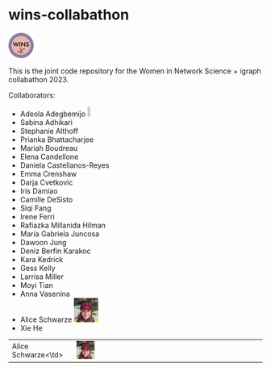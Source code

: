 # wins-collabathon

<img src="images/wins-logo.jpg"  width="10%" height="10%">

This is the joint code repository for the Women in Network Science + igraph collabathon 2023.

Collaborators:

* Adeola Adegbemijo <img src="images/adegbemijo.jpg"  width="10%" height="10%">
* Sabina Adhikari
* Stephanie Althoff
* Prianka Bhattacharjee
* Mariah Boudreau
* Elena Candellone
* Daniela Castellanos-Reyes
* Emma Crenshaw
* Darja Cvetkovic
* Iris Damiao
* Camille DeSisto
* Siqi Fang
* Irene Ferri
* Rafiazka Millanida Hilman
* Maria Gabriela Juncosa
* Dawoon Jung
* Deniz Berfin Karakoc
* Kara Kedrick
* Gess Kelly
* Larrisa Miller
* Moyi Tian
* Anna Vasenina
* Alice Schwarze <img src="images/schwarze.jpg"  width="10%" height="10%">
* Xie He

<table><tr><td>Alice Schwarze<\td><td valign="center"><img src="images/schwarze.jpg"  width="10%" height="10%"></td></tr></table>